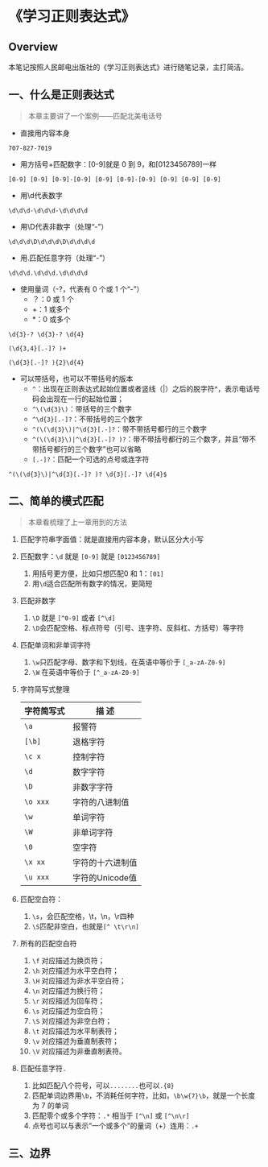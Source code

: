 # 《学习正则表达式》

## Overview

本笔记按照人民邮电出版社的《学习正则表达式》进行随笔记录，主打简洁。

## 一、什么是正则表达式

> 本章主要讲了一个案例——匹配北美电话号

* 直接用内容本身

```
707-827-7019
```

* 用方括号+匹配数字：\[0-9]就是 0 到 9，和\[0123456789]一样

```
[0-9] [0-9] [0-9]-[0-9] [0-9] [0-9]-[0-9] [0-9] [0-9] [0-9]
```

* 用\d代表数字

```
\d\d\d-\d\d\d-\d\d\d\d
```

* 用\D代表非数字（处理“-”）

```
\d\d\d\D\d\d\d\D\d\d\d\d
```

* 用.匹配任意字符（处理“-”）

```
\d\d\d.\d\d\d.\d\d\d\d
```

* 使用量词（-?，代表有 0 个或 1 个“-”）
  * ？：0 或 1 个
  * \+：1 或多个
  * \*：0 或多个

```
\d{3}-? \d{3}-? \d{4}
```

```
(\d{3,4}[.-]? )+
```

```
(\d{3}[.-]? ){2}\d{4}
```

* 可以带括号，也可以不带括号的版本
  * `^`：出现在正则表达式起始位置或者竖线（|）之后的脱字符^，表示电话号码会出现在一行的起始位置；
  * `^\(\d{3}\)`：带括号的三个数字
  * `^\d{3}[.-]?`：不带括号的三个数字
  * `^(\(\d{3}\)|^\d{3}[.-]?`：带不带括号都行的三个数字
  * `^(\(\d{3}\)|^\d{3}[.-]? )?`：带不带括号都行的三个数字，并且“带不带括号都行的三个数字”也可以省略
  * `[.-]​?`：匹配一个可选的点号或连字符

```
^(\(\d{3}\)|^\d{3}[.-]? )? \d{3}[.-]? \d{4}$
```

## 二、简单的模式匹配

> 本章看梳理了上一章用到的方法

1. 匹配字符串字面值：就是直接用内容本身，默认区分大小写
2. 匹配数字：`\d` 就是 `[0-9]` 就是 `[0123456789]`
   1. 用括号更方便，比如只想匹配0 和 1：`[01]`
   2. 用`\d`适合匹配所有数字的情况，更简短
3. 匹配非数字
   1. `\D` 就是 `[^0-9]` 或者 `[^\d]`
   2. `\D`会匹配空格、标点符号（引号、连字符、反斜杠、方括号）等字符
4. 匹配单词和非单词字符
   1. `\w`只匹配字母、数字和下划线，在英语中等价于 `[_a-zA-Z0-9]`
   2. `\W` 在英语中等价于 `[^_a-zA-Z0-9]`
5.  字符简写式整理



    | 字符简写式    | 描 述         |
    | -------- | ----------- |
    | `\a`     | 报警符         |
    | `[\b]`   | 退格字符        |
    | `\c x`   | 控制字符        |
    | `\d`     | 数字字符        |
    | `\D`     | 非数字字符       |
    | `\o xxx` | 字符的八进制值     |
    | `\w`     | 单词字符        |
    | `\W`     | 非单词字符       |
    | `\0`     | 空字符         |
    | `\x xx`  | 字符的十六进制值    |
    | `\u xxx` | 字符的Unicode值 |
6. 匹配空白符：
   1. `\s`，会匹配空格，\t，\n，\r四种
   2. `\S`匹配非空白，也就是`[^ \t\r\n]`
7. 所有的匹配空白符
   1. `\f` 对应描述为换页符；&#x20;
   2. `\h` 对应描述为水平空白符；&#x20;
   3. `\H` 对应描述为非水平空白符；&#x20;
   4. `\n` 对应描述为换行符；&#x20;
   5. `\r` 对应描述为回车符；&#x20;
   6. `\s` 对应描述为空白符；&#x20;
   7. `\S` 对应描述为非空白符；&#x20;
   8. `\t` 对应描述为水平制表符；&#x20;
   9. `\v` 对应描述为垂直制表符；&#x20;
   10. `\V` 对应描述为非垂直制表符。
8. 匹配任意字符`.`
   1. 比如匹配八个符号，可以`........`也可以`.{8}`
   2. 匹配单词边界用`\b`，不消耗任何字符，比如，`\b\w{7}\b`，就是一个长度为 7 的单词
   3. 匹配零个或多个字符：`.*` 相当于 `[^\n]` 或 `[^\n\r]`
   4. 点号也可以与表示“一个或多个”的量词（+）连用：`.+`

## 三、边界


